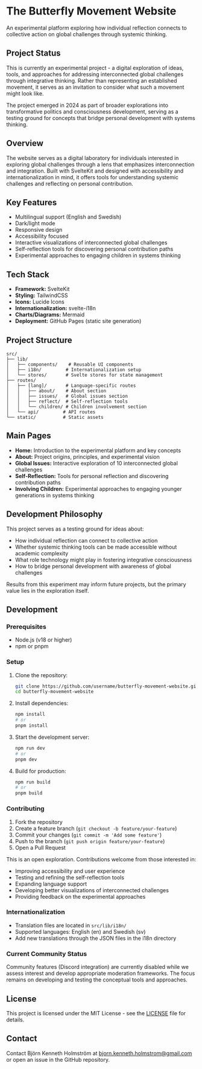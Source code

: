 # The Butterfly Movement Website

An experimental platform exploring how individual reflection connects to collective action on global challenges through systemic thinking.

## Project Status

This is currently an experimental project - a digital exploration of ideas, tools, and approaches for addressing interconnected global challenges through integrative thinking. Rather than representing an established movement, it serves as an invitation to consider what such a movement might look like.

The project emerged in 2024 as part of broader explorations into transformative politics and consciousness development, serving as a testing ground for concepts that bridge personal development with systems thinking.

## Overview

The website serves as a digital laboratory for individuals interested in exploring global challenges through a lens that emphasizes interconnection and integration. Built with SvelteKit and designed with accessibility and internationalization in mind, it offers tools for understanding systemic challenges and reflecting on personal contribution.

## Key Features

- Multilingual support (English and Swedish)
- Dark/light mode
- Responsive design
- Accessibility focused
- Interactive visualizations of interconnected global challenges
- Self-reflection tools for discovering personal contribution paths
- Experimental approaches to engaging children in systems thinking

## Tech Stack

- **Framework:** SvelteKit
- **Styling:** TailwindCSS
- **Icons:** Lucide Icons
- **Internationalization:** svelte-i18n
- **Charts/Diagrams:** Mermaid
- **Deployment:** GitHub Pages (static site generation)

## Project Structure

```
src/
├── lib/
│   ├── components/    # Reusable UI components
│   ├── i18n/         # Internationalization setup
│   └── stores/       # Svelte stores for state management
├── routes/
│   ├── [lang]/       # Language-specific routes
│   │   ├── about/    # About section
│   │   ├── issues/   # Global issues section
│   │   ├── reflect/  # Self-reflection tools
│   │   └── children/ # Children involvement section
│   └── api/         # API routes
└── static/          # Static assets
```

## Main Pages

- **Home:** Introduction to the experimental platform and key concepts
- **About:** Project origins, principles, and experimental vision
- **Global Issues:** Interactive exploration of 10 interconnected global challenges
- **Self-Reflection:** Tools for personal reflection and discovering contribution paths
- **Involving Children:** Experimental approaches to engaging younger generations in systems thinking

## Development Philosophy

This project serves as a testing ground for ideas about:
- How individual reflection can connect to collective action
- Whether systemic thinking tools can be made accessible without academic complexity
- What role technology might play in fostering integrative consciousness
- How to bridge personal development with awareness of global challenges

Results from this experiment may inform future projects, but the primary value lies in the exploration itself.

## Development

### Prerequisites

- Node.js (v18 or higher)
- npm or pnpm

### Setup

1. Clone the repository:
   ```bash
   git clone https://github.com/username/butterfly-movement-website.git
   cd butterfly-movement-website
   ```

2. Install dependencies:
   ```bash
   npm install
   # or
   pnpm install
   ```

3. Start the development server:
   ```bash
   npm run dev
   # or
   pnpm dev
   ```

4. Build for production:
   ```bash
   npm run build
   # or
   pnpm build
   ```

### Contributing

1. Fork the repository
2. Create a feature branch (`git checkout -b feature/your-feature`)
3. Commit your changes (`git commit -m 'Add some feature'`)
4. Push to the branch (`git push origin feature/your-feature`)
5. Open a Pull Request

This is an open exploration. Contributions welcome from those interested in:
- Improving accessibility and user experience
- Testing and refining the self-reflection tools
- Expanding language support
- Developing better visualizations of interconnected challenges
- Providing feedback on the experimental approaches

### Internationalization

- Translation files are located in `src/lib/i18n/`
- Supported languages: English (en) and Swedish (sv)
- Add new translations through the JSON files in the i18n directory

### Current Community Status

Community features (Discord integration) are currently disabled while we assess interest and develop appropriate moderation frameworks. The focus remains on developing and testing the conceptual tools and approaches.

## License

This project is licensed under the MIT License - see the [LICENSE](LICENSE) file for details.

## Contact

Contact Björn Kenneth Holmström at bjorn.kenneth.holmstrom@gmail.com or open an issue in the GitHub repository.
